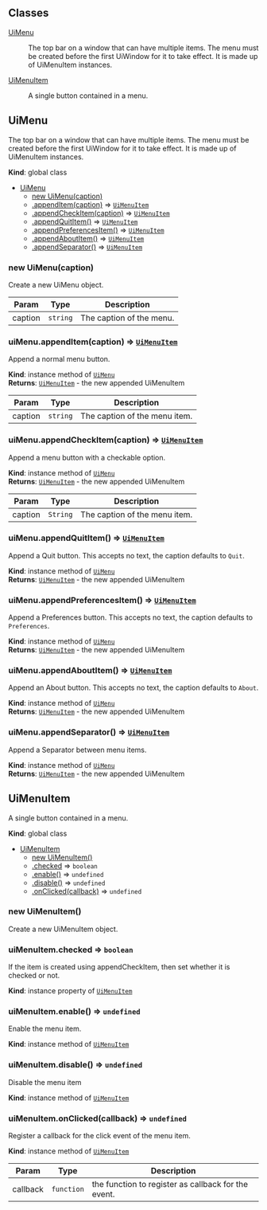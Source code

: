 ## Classes

<dl>
<dt><a href="#UiMenu">UiMenu</a></dt>
<dd><p>The top bar on a window that can have multiple items.
The menu must be created before the first UiWindow for it to take effect.
It is made up of UiMenuItem instances.</p>
</dd>
<dt><a href="#UiMenuItem">UiMenuItem</a></dt>
<dd><p>A single button contained in a menu.</p>
</dd>
</dl>

<a name="UiMenu"></a>

## UiMenu
The top bar on a window that can have multiple items.
The menu must be created before the first UiWindow for it to take effect.
It is made up of UiMenuItem instances.

**Kind**: global class  

* [UiMenu](#UiMenu)
    * [new UiMenu(caption)](#new_UiMenu_new)
    * [.appendItem(caption)](#UiMenu+appendItem) ⇒ [<code>UiMenuItem</code>](#UiMenuItem)
    * [.appendCheckItem(caption)](#UiMenu+appendCheckItem) ⇒ [<code>UiMenuItem</code>](#UiMenuItem)
    * [.appendQuitItem()](#UiMenu+appendQuitItem) ⇒ [<code>UiMenuItem</code>](#UiMenuItem)
    * [.appendPreferencesItem()](#UiMenu+appendPreferencesItem) ⇒ [<code>UiMenuItem</code>](#UiMenuItem)
    * [.appendAboutItem()](#UiMenu+appendAboutItem) ⇒ [<code>UiMenuItem</code>](#UiMenuItem)
    * [.appendSeparator()](#UiMenu+appendSeparator) ⇒ [<code>UiMenuItem</code>](#UiMenuItem)

<a name="new_UiMenu_new"></a>

### new UiMenu(caption)
Create a new UiMenu object.


| Param | Type | Description |
| --- | --- | --- |
| caption | <code>string</code> | The caption of the menu. |

<a name="UiMenu+appendItem"></a>

### uiMenu.appendItem(caption) ⇒ [<code>UiMenuItem</code>](#UiMenuItem)
Append a normal menu button.

**Kind**: instance method of [<code>UiMenu</code>](#UiMenu)  
**Returns**: [<code>UiMenuItem</code>](#UiMenuItem) - the new appended UiMenuItem  

| Param | Type | Description |
| --- | --- | --- |
| caption | <code>string</code> | The caption of the menu item. |

<a name="UiMenu+appendCheckItem"></a>

### uiMenu.appendCheckItem(caption) ⇒ [<code>UiMenuItem</code>](#UiMenuItem)
Append a menu button with a checkable option.

**Kind**: instance method of [<code>UiMenu</code>](#UiMenu)  
**Returns**: [<code>UiMenuItem</code>](#UiMenuItem) - the new appended UiMenuItem  

| Param | Type | Description |
| --- | --- | --- |
| caption | <code>String</code> | The caption of the menu item. |

<a name="UiMenu+appendQuitItem"></a>

### uiMenu.appendQuitItem() ⇒ [<code>UiMenuItem</code>](#UiMenuItem)
Append a Quit button. This accepts no text, the caption defaults
to `Quit`.

**Kind**: instance method of [<code>UiMenu</code>](#UiMenu)  
**Returns**: [<code>UiMenuItem</code>](#UiMenuItem) - the new appended UiMenuItem  
<a name="UiMenu+appendPreferencesItem"></a>

### uiMenu.appendPreferencesItem() ⇒ [<code>UiMenuItem</code>](#UiMenuItem)
Append a Preferences button. This accepts no text, the caption
defaults to `Preferences`.

**Kind**: instance method of [<code>UiMenu</code>](#UiMenu)  
**Returns**: [<code>UiMenuItem</code>](#UiMenuItem) - the new appended UiMenuItem  
<a name="UiMenu+appendAboutItem"></a>

### uiMenu.appendAboutItem() ⇒ [<code>UiMenuItem</code>](#UiMenuItem)
Append an About button. This accepts no text, the caption
defaults to `About`.

**Kind**: instance method of [<code>UiMenu</code>](#UiMenu)  
**Returns**: [<code>UiMenuItem</code>](#UiMenuItem) - the new appended UiMenuItem  
<a name="UiMenu+appendSeparator"></a>

### uiMenu.appendSeparator() ⇒ [<code>UiMenuItem</code>](#UiMenuItem)
Append a Separator between menu items.

**Kind**: instance method of [<code>UiMenu</code>](#UiMenu)  
**Returns**: [<code>UiMenuItem</code>](#UiMenuItem) - the new appended UiMenuItem  
<a name="UiMenuItem"></a>

## UiMenuItem
A single button contained in a menu.

**Kind**: global class  

* [UiMenuItem](#UiMenuItem)
    * [new UiMenuItem()](#new_UiMenuItem_new)
    * [.checked](#UiMenuItem+checked) ⇒ <code>boolean</code>
    * [.enable()](#UiMenuItem+enable) ⇒ <code>undefined</code>
    * [.disable()](#UiMenuItem+disable) ⇒ <code>undefined</code>
    * [.onClicked(callback)](#UiMenuItem+onClicked) ⇒ <code>undefined</code>

<a name="new_UiMenuItem_new"></a>

### new UiMenuItem()
Create a new UiMenuItem object.

<a name="UiMenuItem+checked"></a>

### uiMenuItem.checked ⇒ <code>boolean</code>
If the item is created using appendCheckItem, then set
whether it is checked or not.

**Kind**: instance property of [<code>UiMenuItem</code>](#UiMenuItem)  
<a name="UiMenuItem+enable"></a>

### uiMenuItem.enable() ⇒ <code>undefined</code>
Enable the menu item.

**Kind**: instance method of [<code>UiMenuItem</code>](#UiMenuItem)  
<a name="UiMenuItem+disable"></a>

### uiMenuItem.disable() ⇒ <code>undefined</code>
Disable the menu item

**Kind**: instance method of [<code>UiMenuItem</code>](#UiMenuItem)  
<a name="UiMenuItem+onClicked"></a>

### uiMenuItem.onClicked(callback) ⇒ <code>undefined</code>
Register a callback for the click event of the menu item.

**Kind**: instance method of [<code>UiMenuItem</code>](#UiMenuItem)  

| Param | Type | Description |
| --- | --- | --- |
| callback | <code>function</code> | the function to register as callback for the event. |

